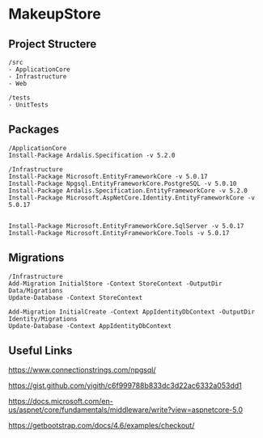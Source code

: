 # MakeupStore

## Project Structere

```
/src
- ApplicationCore
- Infrastructure
- Web

/tests
- UnitTests
```
## Packages

```
/ApplicationCore
Install-Package Ardalis.Specification -v 5.2.0

/Infrastructure
Install-Package Microsoft.EntityFrameworkCore -v 5.0.17
Install-Package Npgsql.EntityFrameworkCore.PostgreSQL -v 5.0.10
Install-Package Ardalis.Specification.EntityFrameworkCore -v 5.2.0
Install-Package Microsoft.AspNetCore.Identity.EntityFrameworkCore -v 5.0.17


Install-Package Microsoft.EntityFrameworkCore.SqlServer -v 5.0.17
Install-Package Microsoft.EntityFrameworkCore.Tools -v 5.0.17

```
## Migrations
```
/Infrastructure
Add-Migration InitialStore -Context StoreContext -OutputDir Data/Migrations
Update-Database -Context StoreContext

Add-Migration InitialCreate -Context AppIdentityDbContext -OutputDir Identity/Migrations
Update-Database -Context AppIdentityDbContext

```

## Useful Links
https://www.connectionstrings.com/npgsql/

https://gist.github.com/yigith/c6f999788b833dc3d22ac6332a053dd1

https://docs.microsoft.com/en-us/aspnet/core/fundamentals/middleware/write?view=aspnetcore-5.0

https://getbootstrap.com/docs/4.6/examples/checkout/